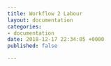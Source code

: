 ```yaml
---
title: Workflow 2 Labour
layout: documentation
categories:
- documentation
date: 2018-12-17 22:34:05 +0000
published: false

---
```

